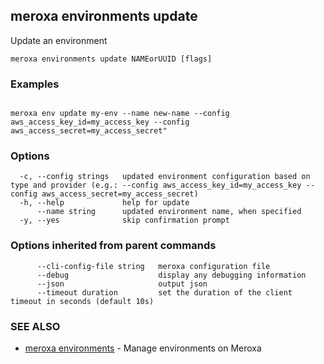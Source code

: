 ## meroxa environments update

Update an environment

```
meroxa environments update NAMEorUUID [flags]
```

### Examples

```

meroxa env update my-env --name new-name --config aws_access_key_id=my_access_key --config aws_access_secret=my_access_secret"

```

### Options

```
  -c, --config strings   updated environment configuration based on type and provider (e.g.: --config aws_access_key_id=my_access_key --config aws_access_secret=my_access_secret)
  -h, --help             help for update
      --name string      updated environment name, when specified
  -y, --yes              skip confirmation prompt
```

### Options inherited from parent commands

```
      --cli-config-file string   meroxa configuration file
      --debug                    display any debugging information
      --json                     output json
      --timeout duration         set the duration of the client timeout in seconds (default 10s)
```

### SEE ALSO

* [meroxa environments](meroxa_environments.md)	 - Manage environments on Meroxa

